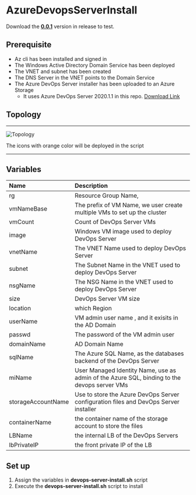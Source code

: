 # AzureDevopsServerInstall
Download the <b>[0.0.1](https://github.com/DanielWangZhanggui/AzureDevopsServerInstall/releases/tag/0.01)</b> version in release to test.
## Prerequisite
- Az cli has been installed and signed in
- The Windows Active Directory Domain Service has been deployed
- The VNET and subnet has been created
- The DNS Server in the VNET points to the Domain Service 
- The Azure DevOps Server installer has been uploaded to an Azure Storage 
  - It uses Azure DevOps Server 2020.1.1 in this repo. [Download Link](https://docs.microsoft.com/en-us/azure/devops/server/download/azuredevopsserver?view=azure-devops#download-the-latest-release)
## Topology

---

![Topology](https://https://user-images.githubusercontent.com/4372694/148361883-90047337-e16b-4db8-8244-bfcaddf9914c.png)

The icons with orange color will be deployed in the script

---


## Variables 
| Name      | Description |
| :---  | :--- |
| rg    | Resource Group Name, 
| vmNameBase | The prefix of VM Name, we user create multiple VMs to set up the cluster
| vmCount | Count of DevOps Server VMs|
| image | Windows VM image used to deploy DevOps Server | 
| vnetName | The VNET Name used to deploy DevOps Server|
| subnet | The Subnet Name in the VNET used to deploy DevOps Server |
| nsgName | The NSG Name in the VNET used to deploy DevOps Server |
| size | DevOps Server VM size |
| location | which Region |
| userName | VM admin user name , and it exisits in the AD Domain |
| passwd | The password of the VM admin user|
| domainName | AD Domain Name |
| sqlName | The Azure SQL Name, as the databases backend of the DevOps Server |
| miName | User Managed Identity Name, use as admin of the Azure SQL, binding to the devops server VMs |
| storageAccountName | Use to store the Azure DevOps Server configuration files and DevOps Server installer |
| containerName | the container name of the storage account to store the files |
| LBName | the internal LB of the DevOps Servers |
| lbPrivateIP | the front private IP of the LB |

## Set up
1. Assign the variables  in <b>devops-server-install.sh</b>  script
2. Execute the <b>devops-server-install.sh</b> script to install

